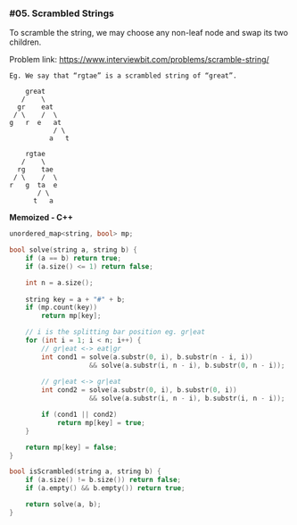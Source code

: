 ### #05. Scrambled Strings

To scramble the string, we may choose any non-leaf node and swap its two children.

Problem link: https://www.interviewbit.com/problems/scramble-string/

```
Eg. We say that “rgtae” is a scrambled string of “great”.

    great
   /    \
  gr    eat
 / \    /  \
g   r  e   at
           / \
          a   t

    rgtae
   /    \
  rg    tae
 / \    /  \
r   g  ta  e
       / \
      t   a
```


**Memoized - C++**
```cpp
unordered_map<string, bool> mp;

bool solve(string a, string b) {
    if (a == b) return true;
    if (a.size() <= 1) return false;

    int n = a.size();
    
    string key = a + "#" + b;
    if (mp.count(key))
        return mp[key];

    // i is the splitting bar position eg. gr|eat
    for (int i = 1; i < n; i++) {
        // gr|eat <-> eat|gr
        int cond1 = solve(a.substr(0, i), b.substr(n - i, i)) 
                    && solve(a.substr(i, n - i), b.substr(0, n - i));
        
        // gr|eat <-> gr|eat
        int cond2 = solve(a.substr(0, i), b.substr(0, i)) 
                    && solve(a.substr(i, n - i), b.substr(i, n - i));

        if (cond1 || cond2)
            return mp[key] = true;
    }

    return mp[key] = false;
}

bool isScrambled(string a, string b) {
    if (a.size() != b.size()) return false;
    if (a.empty() && b.empty()) return true;

    return solve(a, b);
}
```
